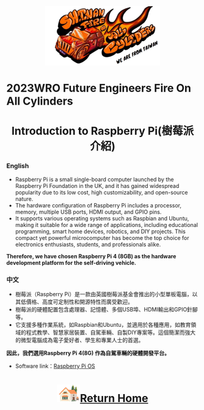 <div align=center><img src="../img/logo.png" width=300></div>

2023WRO Future Engineers Fire On All Cylinders  
====
# <div align="center">Introduction to Raspberry Pi(樹莓派介紹) </div> 
### English 
- Raspberry Pi is a small single-board computer launched by the Raspberry Pi Foundation in the UK, and it has gained widespread popularity due to its low cost, high customizability, and open-source nature. 
- The hardware configuration of Raspberry Pi includes a processor, memory, multiple USB ports, HDMI output, and GPIO pins. 
- It supports various operating systems such as Raspbian and Ubuntu, making it suitable for a wide range of applications, including educational programming, smart home devices, robotics, and DIY projects. This compact yet powerful microcomputer has become the top choice for electronics enthusiasts, students, and professionals alike.

__Therefore, we have chosen Raspberry Pi 4 (8GB) as the hardware development platform for the self-driving vehicle.__


### 中文
- 樹莓派（Raspberry Pi）是一款由英國樹莓派基金會推出的小型單板電腦，以其低價格、高度可定制性和開源特性而廣受歡迎。
- 樹莓派的硬體配置包含處理器、記憶體、多個USB埠、HDMI輸出和GPIO針腳等。
- 它支援多種作業系統，如Raspbian和Ubuntu，並適用於各種應用，如教育領域的程式教學、智慧家居裝置、自駕車輛、自製DIY專案等。這個簡潔而強大的微型電腦成為電子愛好者、學生和專業人士的首選。 

__因此，我們選用Raspberry Pi 4(8G) 作為自駕車輛的硬體開發平台。__  

- Software link：[Raspberry Pi OS](https://www.raspberrypi.com/software/) 
# <div align="center">![HOME](../../other/img/Home.png)[Return Home](../../)</div>  


